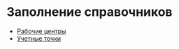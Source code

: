 ﻿# Заполнение справочников

- [Рабочие центры](WorkCenter/WorkCenter.md)
- [Учетные точки](AccountPoints/AccountPoints.md)